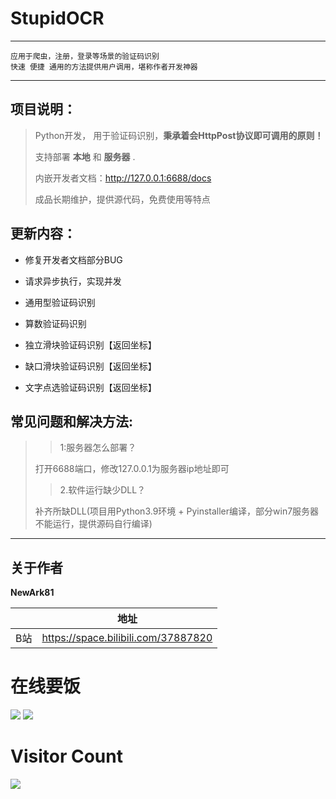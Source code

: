 # StupidOCR 
_________________
```
应用于爬虫，注册，登录等场景的验证码识别
快速 便捷 通用的方法提供用户调用，堪称作者开发神器
```


_________________
## 项目说明：

>Python开发， 用于验证码识别，<strong>秉承着会HttpPost协议即可调用的原则！</strong>
> 
>支持部署 <strong>本地</strong> 和 <strong>服务器</strong> .
> 
> 内嵌开发者文档：http://127.0.0.1:6688/docs
> 
>成品长期维护，提供源代码，免费使用等特点

## 更新内容：
* 修复开发者文档部分BUG


* 请求异步执行，实现并发


* 通用型验证码识别


* 算数验证码识别


* 独立滑块验证码识别【返回坐标】


* 缺口滑块验证码识别【返回坐标】


* 文字点选验证码识别【返回坐标】

 
## 常见问题和解决方法:
> 
>>1:服务器怎么部署？
> 
>打开6688端口，修改127.0.0.1为服务器ip地址即可
>
>>2.软件运行缺少DLL？
> 
> 补齐所缺DLL(项目用Python3.9环境 + Pyinstaller编译，部分win7服务器不能运行，提供源码自行编译)
>

_________________




## 关于作者
**NewArk81**

|     | 地址  |
|  ----  | ----  |
| B站  | https://space.bilibili.com/37887820 |

# 在线要饭

![](https://raw.githubusercontent.com/81NewArk/SD_install4CN/main/images/WeChat.png)     ![](https://raw.githubusercontent.com/81NewArk/SD_install4CN/main/images/ZFB.png)

# Visitor Count
![](https://profile-counter.glitch.me/81NewArk-StupidOCR/count.svg)

